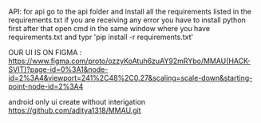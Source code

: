 API:
for api go to the api folder and install all the requirements listed in the requirements.txt
if you are receiving any error you have to install python first
after that open cmd in the same window where you have requirements.txt and typr 'pip install -r requirements.txt'

OUR UI IS ON FIGMA : https://www.figma.com/proto/ozzyKoAtuh6zuAY92mRYbo/MMAU(HACK-SVIT)?page-id=0%3A1&node-id=2%3A4&viewport=241%2C48%2C0.27&scaling=scale-down&starting-point-node-id=2%3A4


android only ui create without interigation https://github.com/aditya1318/MMAU.git 
